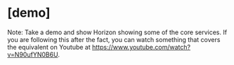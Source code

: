 # [demo]

Note: Take a demo and show Horizon showing some of the core services. If you are following this after the fact, you can watch something that covers the equivalent on Youtube at https://www.youtube.com/watch?v=N90ufYN0B6U.
